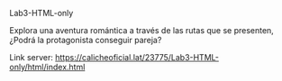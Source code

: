 Lab3-HTML-only

Explora una aventura romántica a través de las rutas que se presenten, ¿Podrá la protagonista conseguir pareja?

Link server: https://calicheoficial.lat/23775/Lab3-HTML-only/html/index.html
